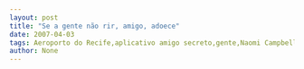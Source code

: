 ```yaml
---
layout: post
title: "Se a gente não rir, amigo, adoece"
date: 2007-04-03
tags: Aeroporto do Recife,aplicativo amigo secreto,gente,Naomi Campbell
author: None
---
```

 